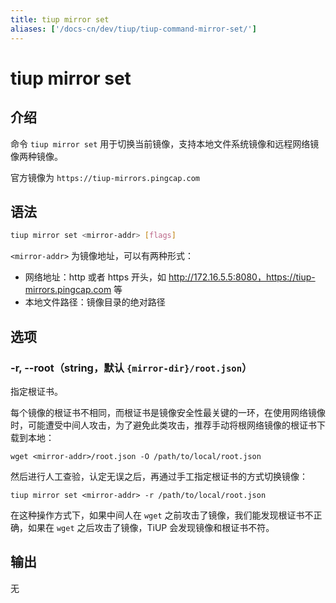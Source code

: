 ```yaml
---
title: tiup mirror set
aliases: ['/docs-cn/dev/tiup/tiup-command-mirror-set/']
---
```


# tiup mirror set

## 介绍

命令 `tiup mirror set` 用于切换当前镜像，支持本地文件系统镜像和远程网络镜像两种镜像。

官方镜像为 `https://tiup-mirrors.pingcap.com`

## 语法

```sh
tiup mirror set <mirror-addr> [flags]
```

`<mirror-addr>` 为镜像地址，可以有两种形式：

- 网络地址：http 或者 https 开头，如 http://172.16.5.5:8080，https://tiup-mirrors.pingcap.com 等
- 本地文件路径：镜像目录的绝对路径

## 选项

### -r, --root（string，默认 `{mirror-dir}/root.json`）

指定根证书。

每个镜像的根证书不相同，而根证书是镜像安全性最关键的一环，在使用网络镜像时，可能遭受中间人攻击，为了避免此类攻击，推荐手动将根网络镜像的根证书下载到本地：

```
wget <mirror-addr>/root.json -O /path/to/local/root.json
```

然后进行人工查验，认定无误之后，再通过手工指定根证书的方式切换镜像：

```
tiup mirror set <mirror-addr> -r /path/to/local/root.json
```

在这种操作方式下，如果中间人在 `wget` 之前攻击了镜像，我们能发现根证书不正确，如果在 `wget` 之后攻击了镜像，TiUP 会发现镜像和根证书不符。

## 输出

无